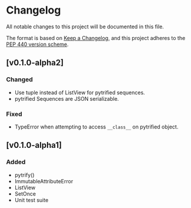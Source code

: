 # Changelog

All notable changes to this project will be documented in this file.

The format is based on [Keep a
Changelog](https://keepachangelog.com/en/1.0.0/), and this project adheres to
the [PEP 440 version scheme](https://peps.python.org/pep-0440/#version-scheme).

## [v0.1.0-alpha2]
### Changed
- Use tuple instead of ListView for pytrified sequences.
- pytrified Sequences are JSON serializable.

### Fixed
- TypeError when attempting to access `__class__` on pytrified object.


## [v0.1.0-alpha1]
### Added
- pytrify()
- ImmutableAttributeError
- ListView
- SetOnce
- Unit test suite

